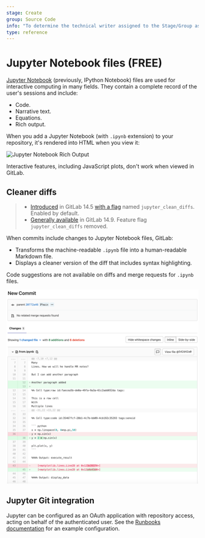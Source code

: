 ```yaml
---
stage: Create
group: Source Code
info: "To determine the technical writer assigned to the Stage/Group associated with this page, see https://about.gitlab.com/handbook/engineering/ux/technical-writing/#assignments"
type: reference
---
```

# Jupyter Notebook files **(FREE)**

[Jupyter Notebook](https://jupyter.org/) (previously, IPython Notebook) files are used for
interactive computing in many fields. They contain a complete record of the
user's sessions and include:

- Code.
- Narrative text.
- Equations.
- Rich output.

When you add a Jupyter Notebook (with `.ipynb` extension) to your repository,
it's rendered into HTML when you view it:

![Jupyter Notebook Rich Output](img/jupyter_notebook.png)

Interactive features, including JavaScript plots, don't work when viewed in
GitLab.

## Cleaner diffs

> - [Introduced](https://gitlab.com/groups/gitlab-org/-/epics/6589) in GitLab 14.5 [with a flag](../../../../administration/feature_flags.md) named `jupyter_clean_diffs`. Enabled by default.
> - [Generally available](https://gitlab.com/gitlab-org/gitlab/-/merge_requests/75500) in GitLab 14.9. Feature flag `jupyter_clean_diffs` removed.

When commits include changes to Jupyter Notebook files, GitLab:

- Transforms the machine-readable `.ipynb` file into a human-readable Markdown file.
- Displays a cleaner version of the diff that includes syntax highlighting.

Code suggestions are not available on diffs and merge requests for `.ipynb` files.

![Jupyter Notebook Clean Diff](img/jupyter_notebook_diff_v14_5.png)

## Jupyter Git integration

Jupyter can be configured as an OAuth application with repository access, acting
on behalf of the authenticated user. See the
[Runbooks documentation](../../../project/clusters/runbooks/index.md) for an
example configuration.
